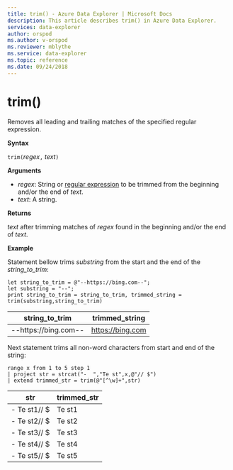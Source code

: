 ```yaml
---
title: trim() - Azure Data Explorer | Microsoft Docs
description: This article describes trim() in Azure Data Explorer.
services: data-explorer
author: orspod
ms.author: v-orspod
ms.reviewer: mblythe
ms.service: data-explorer
ms.topic: reference
ms.date: 09/24/2018
---
```

# trim()

Removes all leading and trailing matches of the specified regular expression.

**Syntax**

`trim(`*regex*`,` *text*`)`

**Arguments**

* *regex*: String or [regular expression](re2.md) to be trimmed from the beginning and/or the end of *text*.  
* *text*: A string.

**Returns**

*text* after trimming matches of *regex* found in the beginning and/or the end of *text*.

**Example**

Statement bellow trims *substring*  from the start and the end of the *string_to_trim*:

```kusto
let string_to_trim = @"--https://bing.com--";
let substring = "--";
print string_to_trim = string_to_trim, trimmed_string = trim(substring,string_to_trim)
```

|string_to_trim|trimmed_string|
|---|---|
|--https://bing.com--|https://bing.com|

Next statement trims all non-word characters from start and end of the string:

```kusto
range x from 1 to 5 step 1
| project str = strcat("-  ","Te st",x,@"// $")
| extend trimmed_str = trim(@"[^\w]+",str)
```

|str|trimmed_str|
|---|---|
|-  Te st1// $|Te st1|
|-  Te st2// $|Te st2|
|-  Te st3// $|Te st3|
|-  Te st4// $|Te st4|
|-  Te st5// $|Te st5|


 